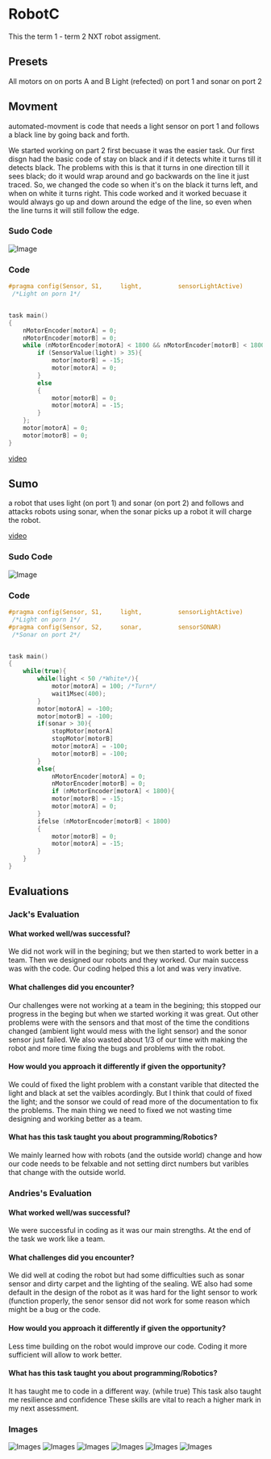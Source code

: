 # RobotC
This the term 1 - term 2 NXT robot assigment.

## Presets
All motors on on ports A and B
Light (refected) on port 1 and sonar on port 2


## Movment
automated-movment is code that needs a light sensor on port 1 and follows a black line by going back and forth.

We started working on part 2 first becuase it was the easier task. Our first disgn had the basic code of stay on black and if it detects white it turns till it detects black. The problems with this is that it turns in one direction till it sees black; do it would wrap around and go backwards on the line it just traced. So, we changed the code so when it's on the black it turns left, and when on white it turns right. This code worked and it worked becuase it would always go up and down around the edge of the line, so even when the line turns it will still follow the edge.
### Sudo Code
![Image](https://github.com/GitOffMyLAN/RobotC/blob/master/img/sudo_code_movment.png)
### Code
```c
#pragma config(Sensor, S1,     light,          sensorLightActive)
 /*Light on porn 1*/


task main()
{
	nMotorEncoder[motorA] = 0;
	nMotorEncoder[motorB] = 0;
	while (nMotorEncoder[motorA] < 1800 && nMotorEncoder[motorB] < 1800){
		if (SensorValue(light) > 35){
			motor[motorB] = -15;
			motor[motorA] = 0;
		}
		else
		{
			motor[motorB] = 0;
			motor[motorA] = -15;
		}
	};
	motor[motorA] = 0;
	motor[motorB] = 0;
}
```
[video](https://github.com/GitOffMyLAN/RobotC/blob/master/movment.mp4)
## Sumo
a robot that uses light (on port 1) and sonar (on port 2) and follows and attacks robots using sonar, when the sonar picks up a robot it will charge the robot.

[video](https://github.com/GitOffMyLAN/RobotC/blob/master/sumo.mp4)
### Sudo Code
![Image](https://github.com/GitOffMyLAN/RobotC/blob/master/img/sudo_code_movment.png)
### Code
```c
#pragma config(Sensor, S1,     light,          sensorLightActive)
 /*Light on porn 1*/
#pragma config(Sensor, S2,     sonar,          sensorSONAR)
 /*Sonar on port 2*/


task main()
{
	while(true){
		while(light < 50 /*White*/){
			motor[motorA] = 100; /*Turn*/
			wait1Msec(400);
		}
		motor[motorA] = -100;
		motor[motorB] = -100;
		if(sonar > 30){
			stopMotor[motorA]
			stopMotor[motorB]
			motor[motorA] = -100;
			motor[motorB] = -100;
		}
		else{
			nMotorEncoder[motorA] = 0;
			nMotorEncoder[motorB] = 0;
			if (nMotorEncoder[motorA] < 1800){
			motor[motorB] = -15;
			motor[motorA] = 0;
		}
		ifelse (nMotorEncoder[motorB] < 1800) 
		{
			motor[motorB] = 0;
			motor[motorA] = -15;
		}
	}
}
```
## Evaluations
### Jack's Evaluation
#### What worked well/was successful? 
We did not work will in the begining; but we then started to work better in a team. Then we designed our robots and they worked. Our main success was with the code. Our coding helped this a lot and was very invative.
#### What challenges did you encounter?
Our challenges were not working at a team in the begining; this stopped our progress in the beging but when we started working it was great. Out other problems were with the sensors and that most of the time the conditions changed (ambient light would mess with the light sensor) and the sonor sensor just failed. We also wasted about 1/3 of our time with making the robot and more time fixing the bugs and problems with the robot.
#### How would you approach it differently if given the opportunity?
We could of fixed the light problem with a constant varible that ditected the light and black at set the vaibles acordingly. But I think that could of fixed the light; and the sonsor we could of read more of the documentation to fix the problems. The main thing we need to fixed we not wasting time designing and working better as a team.
#### What has this task taught you about programming/Robotics?
We mainly learned how with robots (and the outside world) change and how our code needs to be felxable and not setting dirct numbers but varibles that change with the outside world.

### Andries's Evaluation
#### What worked well/was successful? 
We were successful in coding as it was our main strengths. At the end of the task we work like a team.  
#### What challenges did you encounter?  
We did well at coding the robot but had some difficulties such as sonar sensor and dirty carpet and the lighting of the sealing. WE also had some default in the design of the robot as it was hard for the light sensor to work (function properly, the senor sensor did not work for some reason which might be a bug or the code. 
#### How would you approach it differently if given the opportunity?
Less time building on the robot would improve our code. 
Coding it more sufficient will allow to work better. 
#### What has this task taught you about programming/Robotics?
It has taught me to code in a different way. (while true) 
This task also taught me resilience and confidence
These skills are vital to reach a higher mark in my next assessment.  

### Images
![Images](https://github.com/GitOffMyLAN/RobotC/blob/master/img/IMG_0126.JPG)
![Images](https://github.com/GitOffMyLAN/RobotC/blob/master/img/IMG_0127.JPG)
![Images](https://github.com/GitOffMyLAN/RobotC/blob/master/img/IMG_0128.JPG)
![Images](https://github.com/GitOffMyLAN/RobotC/blob/master/img/IMG_0129.JPG)
![Images](https://github.com/GitOffMyLAN/RobotC/blob/master/img/IMG_0130.JPG)
![Images](https://github.com/GitOffMyLAN/RobotC/blob/master/img/IMG_0131.JPG)
